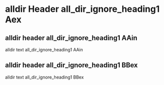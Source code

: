 # alldir Header all_dir_ignore_heading1 Aex


## alldir header all_dir_ignore_heading1 AAin

alldir text all_dir_ignore_heading1 AAin


## alldir header all_dir_ignore_heading1 BBex

alldir text all_dir_ignore_heading1 BBex